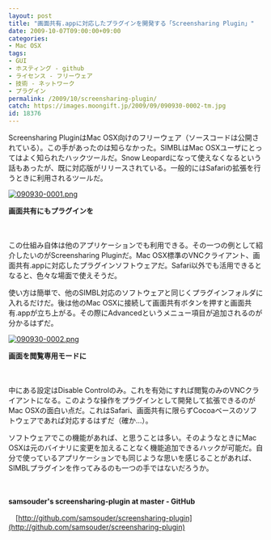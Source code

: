 ```yaml
---
layout: post
title: "画面共有.appに対応したプラグインを開発する「Screensharing Plugin」"
date: 2009-10-07T09:00:00+09:00
categories:
- Mac OSX
tags: 
- GUI
- ホスティング - github
- ライセンス - フリーウェア
- 技術 - ネットワーク
- プラグイン
permalink: /2009/10/screensharing-plugin/
catch: https://images.moongift.jp/2009/09/090930-0002-tm.jpg
id: 18376
---
```

Screensharing PluginはMac OSX向けのフリーウェア（ソースコードは公開されている）。この手があったのは知らなかった。SIMBLはMac OSXユーザにとってはよく知られたハックツールだ。Snow Leopardになって使えなくなるという話もあったが、既に対応版がリリースされている。一般的にはSafariの拡張を行うときに利用されるツールだ。

  

[![090930-0001.png](https://images.moongift.jp/2009/09/090930-0001-tm.jpg)](https://images.moongift.jp/2009/09/090930-0001.png)  
  
**画面共有にもプラグインを**

  

　

  

この仕組み自体は他のアプリケーションでも利用できる。その一つの例として紹介したいのがScreensharing Pluginだ。Mac OSX標準のVNCクライアント、画面共有.appに対応したプラグインソフトウェアだ。Safari以外でも活用できるとなると、色々な場面で使えそうだ。

  
  
<!--more-->

使い方は簡単で、他のSIMBL対応のソフトウェアと同じくプラグインフォルダに入れるだけだ。後は他のMac OSXに接続して画面共有ボタンを押すと画面共有.appが立ち上がる。その際にAdvancedというメニュー項目が追加されるのが分かるはずだ。

  

[![090930-0002.png](https://images.moongift.jp/2009/09/090930-0002-tm.jpg)](https://images.moongift.jp/2009/09/090930-0002.png)  
  
**画面を閲覧専用モードに**

  

　

  

中にある設定はDisable Controlのみ。これを有効にすれば閲覧のみのVNCクライアントになる。このような操作をプラグインとして開発して拡張できるのがMac OSXの面白い点だ。これはSafari、画面共有に限らずCocoaベースのソフトウェアであれば対応するはずだ（確か…）。

  

ソフトウェアでこの機能があれば、と思うことは多い。そのようなときにMac OSXは元のバイナリに変更を加えることなく機能追加できるハックが可能だ。自分で使っているアプリケーションでも同じような思いを感じることがあれば、SIMBLプラグインを作ってみるのも一つの手ではないだろうか。

  

　

  

**samsouder's screensharing-plugin at master - GitHub**  
  
　[http://github.com/samsouder/screensharing-plugin](http://github.com/samsouder/screensharing-plugin)

  
